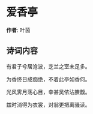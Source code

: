 # 爱香亭

**作者**: 叶茵

## 诗词内容

有君子兮居沧波，芝兰之室未足多。

为香终日成痴绝，不着此亭如香何。

光风霁月荡心目，幸甚吴侬沾賸馥。

兹时消得为衣裳，对翁更把离骚读。

